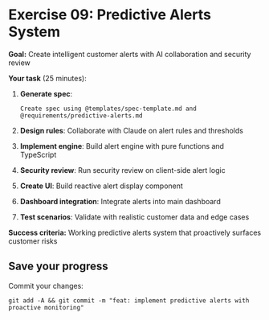 # Exercise 09: Predictive Alerts System

**Goal:** Create intelligent customer alerts with AI collaboration and security review

**Your task** (25 minutes):

1. **Generate spec**:
   ```
   Create spec using @templates/spec-template.md and @requirements/predictive-alerts.md
   ```

2. **Design rules**: Collaborate with Claude on alert rules and thresholds

3. **Implement engine**: Build alert engine with pure functions and TypeScript

4. **Security review**: Run security review on client-side alert logic

5. **Create UI**: Build reactive alert display component

6. **Dashboard integration**: Integrate alerts into main dashboard

7. **Test scenarios**: Validate with realistic customer data and edge cases

**Success criteria:** Working predictive alerts system that proactively surfaces customer risks

## Save your progress

Commit your changes:
```
git add -A && git commit -m "feat: implement predictive alerts with proactive monitoring"
```